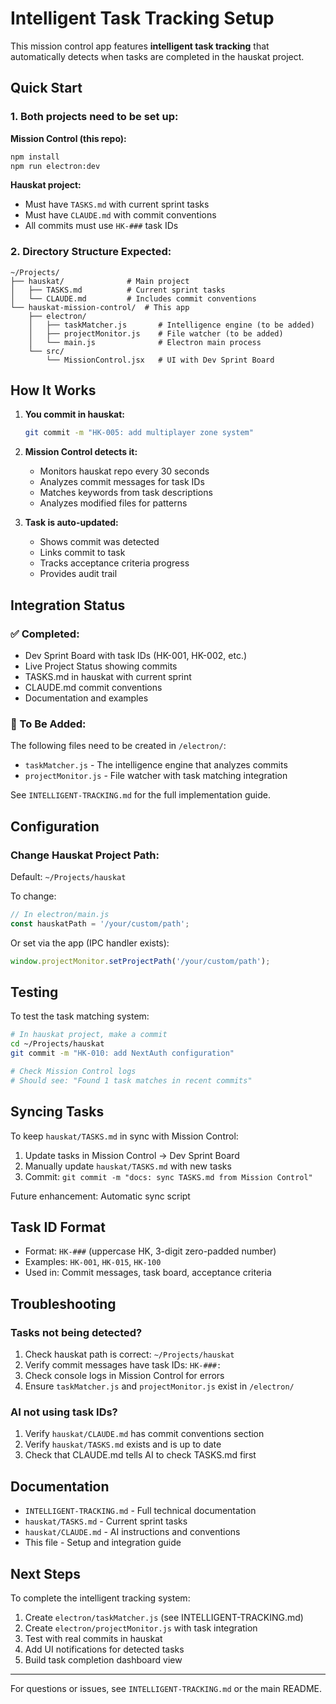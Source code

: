 # Intelligent Task Tracking Setup

This mission control app features **intelligent task tracking** that automatically detects when tasks are completed in the hauskat project.

## Quick Start

### 1. Both projects need to be set up:

**Mission Control (this repo):**
```bash
npm install
npm run electron:dev
```

**Hauskat project:**
- Must have `TASKS.md` with current sprint tasks
- Must have `CLAUDE.md` with commit conventions
- All commits must use `HK-###` task IDs

### 2. Directory Structure Expected:
```
~/Projects/
├── hauskat/              # Main project
│   ├── TASKS.md          # Current sprint tasks
│   └── CLAUDE.md         # Includes commit conventions
└── hauskat-mission-control/  # This app
    ├── electron/
    │   ├── taskMatcher.js       # Intelligence engine (to be added)
    │   ├── projectMonitor.js    # File watcher (to be added)
    │   └── main.js              # Electron main process
    └── src/
        └── MissionControl.jsx   # UI with Dev Sprint Board
```

## How It Works

1. **You commit in hauskat:**
   ```bash
   git commit -m "HK-005: add multiplayer zone system"
   ```

2. **Mission Control detects it:**
   - Monitors hauskat repo every 30 seconds
   - Analyzes commit messages for task IDs
   - Matches keywords from task descriptions
   - Analyzes modified files for patterns

3. **Task is auto-updated:**
   - Shows commit was detected
   - Links commit to task
   - Tracks acceptance criteria progress
   - Provides audit trail

## Integration Status

### ✅ Completed:
- Dev Sprint Board with task IDs (HK-001, HK-002, etc.)
- Live Project Status showing commits
- TASKS.md in hauskat with current sprint
- CLAUDE.md commit conventions
- Documentation and examples

### 🚧 To Be Added:
The following files need to be created in `/electron/`:

- `taskMatcher.js` - The intelligence engine that analyzes commits
- `projectMonitor.js` - File watcher with task matching integration

See `INTELLIGENT-TRACKING.md` for the full implementation guide.

## Configuration

### Change Hauskat Project Path:

Default: `~/Projects/hauskat`

To change:
```javascript
// In electron/main.js
const hauskatPath = '/your/custom/path';
```

Or set via the app (IPC handler exists):
```javascript
window.projectMonitor.setProjectPath('/your/custom/path');
```

## Testing

To test the task matching system:

```bash
# In hauskat project, make a commit
cd ~/Projects/hauskat
git commit -m "HK-010: add NextAuth configuration"

# Check Mission Control logs
# Should see: "Found 1 task matches in recent commits"
```

## Syncing Tasks

To keep `hauskat/TASKS.md` in sync with Mission Control:

1. Update tasks in Mission Control → Dev Sprint Board
2. Manually update `hauskat/TASKS.md` with new tasks
3. Commit: `git commit -m "docs: sync TASKS.md from Mission Control"`

Future enhancement: Automatic sync script

## Task ID Format

- Format: `HK-###` (uppercase HK, 3-digit zero-padded number)
- Examples: `HK-001`, `HK-015`, `HK-100`
- Used in: Commit messages, task board, acceptance criteria

## Troubleshooting

### Tasks not being detected?

1. Check hauskat path is correct: `~/Projects/hauskat`
2. Verify commit messages have task IDs: `HK-###:`
3. Check console logs in Mission Control for errors
4. Ensure `taskMatcher.js` and `projectMonitor.js` exist in `/electron/`

### AI not using task IDs?

1. Verify `hauskat/CLAUDE.md` has commit conventions section
2. Verify `hauskat/TASKS.md` exists and is up to date
3. Check that CLAUDE.md tells AI to check TASKS.md first

## Documentation

- `INTELLIGENT-TRACKING.md` - Full technical documentation
- `hauskat/TASKS.md` - Current sprint tasks
- `hauskat/CLAUDE.md` - AI instructions and conventions
- This file - Setup and integration guide

## Next Steps

To complete the intelligent tracking system:

1. Create `electron/taskMatcher.js` (see INTELLIGENT-TRACKING.md)
2. Create `electron/projectMonitor.js` with task integration
3. Test with real commits in hauskat
4. Add UI notifications for detected tasks
5. Build task completion dashboard view

---

For questions or issues, see `INTELLIGENT-TRACKING.md` or the main README.
